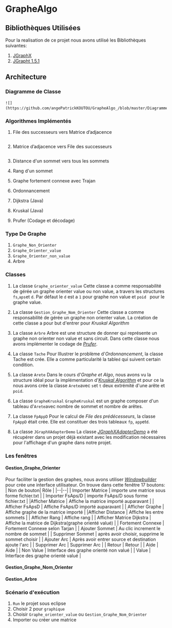 
# GrapheAlgo
## Bibliothèques Utilisées
Pour la realisation de ce projet nous avons utilisé les Bibliothèques suivantes:
1. [JGraphX](https://github.com/jgraph/jgraphx)
2. [JGrapht 1.5.1](https://github.com/jgrapht/jgrapht)

## Architecture

### Diagramme de Classe

    ![](https://github.com/angePatrickKOUTOU/GrapheAlgo_/blob/master/Diagramme%20de%20classe.png)

### Algorithmes Implémentés
1. File des successeurs vers Matrice d’adjacence 
	```
	```
2.  Matrice d’adjacence vers  File des successeurs
	```
	```
3. Distance d'un sommet vers tous les sommets
4. Rang d'un sommet
5. Graphe fortement connexe avec Trajan

6. Ordonnancement
7. Dijkstra (Java)
8. Kruskal (Java)
9. Prufer (Codage et décodage)

### Type De Graphe
1.  `Graphe_Non_Orienter`
2.  `Graphe_Orienter_value`
3.  `Graphe_Orienter_non_value`
4. Arbre
### Classes
 1. La classe   `Graphe_orienter_value`
	Cette classe a comme responsabilité de gérée un graphe orienter value ou non value, a travers les structures `fs`,`aps`et `d`. 
	Par défaut le `d` est a `1` pour graphe non  value et `poid ` pour le graphe value.

 2. La classe    `Gestion_Graphe_Nom_Orienter`
	Cette classe a comme responsabilité de gérée un graphe non orienter value. La création de cette classe a pour but d'entrer pour *Kruskal Algorithm*
 3. La classe     `Arbre`
	Arbre est une structure de donner qui représente un graphe non orienter non value et sans circuit.
	Dans cette classe nous avons implémenter le codage de *[Prufer](https://fr.wikipedia.org/wiki/Codage_de_Pr%C3%BCfer)*. 
 4. La classe  `Tache`
	Pour Illustrer le problème d'*Ordonnancement*, la classe Tache est crée. Elle a comme particularité la table`d` qui suivent certain condition.
 5. La classe `Arete`
	Dans le cours d'*Graphe et Algo*, nous avons vu la structure idéal pour la implémentation d'*[Kruskal Algorithm](https://fr.wikipedia.org/wiki/Algorithme_de_Kruskal)* et pour ce la nous avons crée la classe `Arete`avec `s`et `t` deux extrémité d'une arête et `poid`.
 6. La classe `GrapheKruskal`
	`GrapheKruskal` est un graphe composer d'un tableau d'`Arete`avec nombre de sommet et nombre de arêtes.
 7. La classe `FpAppD`
	Pour le calcul de *File des prédécesseurs*, la classe `FpAppD` était crée. Elle est constituer des trois tableaux `fp`, `app`et`d`.
 8. La classe `JGraphXAdapterDemo`
	La classe *[JGraphXAdapterDemo](https://github.com/jgrapht/jgrapht/blob/master/jgrapht-demo/src/main/java/org/jgrapht/demo/JGraphXAdapterDemo.java)* a été récupérer dans un projet déjà existant avec les modification nécessaires pour l'affichage d'un graphe dans notre projet. 
###	Les fenêtres
####  Gestion_Graphe_Orienter
Pour faciliter la gestion des graphes, nous avons utiliser *[Windowbuilder](https://www.eclipse.org/windowbuilder/)* pour crée une interface utilisateur.
On trouve dans cette fenêtre 17 boutons:
| Non de bouton| Rôle  |
|--|--|
| Importer Matrice | importe une matrice sous forme fichier.txt |
| Importer FsAps/D | importe FsAps/D sous forme fichier.txt  |
|Afficher Matrice  | Affiche la matrice importé auparavant |
| Afficher FsApsD | Affiche FsAps/D importé auparavant |
| Afficher Graphe | Affiche graphe de la matrice importé  |
|Afficher Distance  | Affiche les entre sommets |
| Afficher Rang | Affiche rang |
| Afficher Matrice Dijkstra | Affiche la matrice de Dijkstra(graphe orienté valué) |
| Fortement Connexe | Fortement Connexe selon Tarjan |
| Ajouter Sommet | Au clic increment le nombre de sommet |
| Supprimer Sommet | après avoir choisir, supprime le sommet choisir |
| Ajouter Arc | Après avoir entrer source et destination ajoute l'arc  |
| Supprimer Arc | Supprimer Arc |
| Retour | Retour |
| Aide | Aide |
| Non Value | Interface des graphe orienté non valué |
| Value | Interface des graphe orienté valué |




#### Gestion_Graphe_Nom_Orienter

#### Gestion_Arbre




### Scénario d'exécution
1. `Run` le projet sous eclipse
2.  Choisir 2 pour `graphique`
3.  Choisir `Graphe_orienter_value` ou `Gestion_Graphe_Nom_Orienter`
4.  Importer ou créer une matrice
